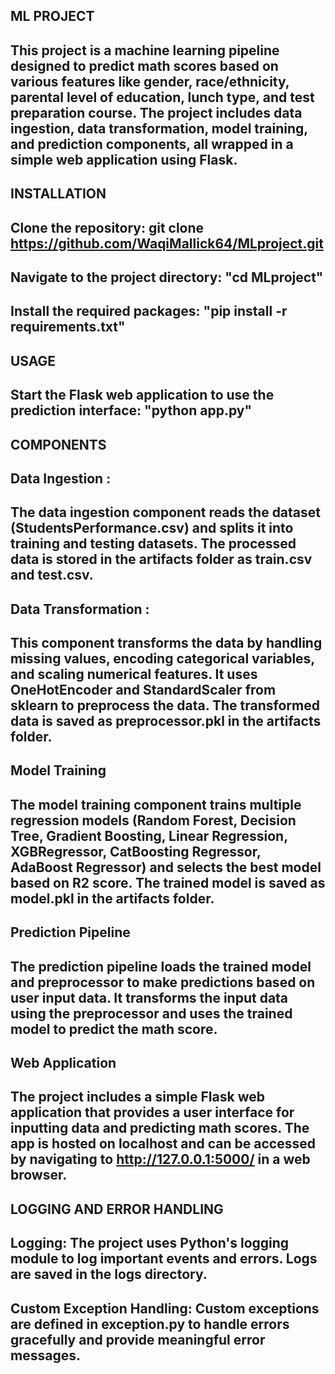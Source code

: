 ## ML PROJECT

## This project is a machine learning pipeline designed to predict math scores based on various features like gender, race/ethnicity, parental level of education, lunch type, and test preparation course. The project includes data ingestion, data transformation, model training, and prediction components, all wrapped in a simple web application using Flask.

## INSTALLATION

## Clone the repository: git clone https://github.com/WaqiMallick64/MLproject.git
## Navigate to the project directory: "cd MLproject"
## Install the required packages: "pip install -r requirements.txt"

## USAGE

## Start the Flask web application to use the prediction interface: "python app.py" 

## COMPONENTS

## Data Ingestion :
## The data ingestion component reads the dataset (StudentsPerformance.csv) and splits it into training and testing datasets. The processed data is stored in the artifacts folder as train.csv and test.csv.

## Data Transformation :
## This component transforms the data by handling missing values, encoding categorical variables, and scaling numerical features. It uses OneHotEncoder and StandardScaler from sklearn to preprocess the data. The transformed data is saved as preprocessor.pkl in the artifacts folder.

## Model Training
## The model training component trains multiple regression models (Random Forest, Decision Tree, Gradient Boosting, Linear Regression, XGBRegressor, CatBoosting Regressor, AdaBoost Regressor) and selects the best model based on R2 score. The trained model is saved as model.pkl in the artifacts folder.

## Prediction Pipeline
## The prediction pipeline loads the trained model and preprocessor to make predictions based on user input data. It transforms the input data using the preprocessor and uses the trained model to predict the math score.

## Web Application
## The project includes a simple Flask web application that provides a user interface for inputting data and predicting math scores. The app is hosted on localhost and can be accessed by navigating to http://127.0.0.1:5000/ in a web browser.

## LOGGING AND ERROR HANDLING
## Logging: The project uses Python's logging module to log important events and errors. Logs are saved in the logs directory.

## Custom Exception Handling: Custom exceptions are defined in exception.py to handle errors gracefully and provide meaningful error messages.
